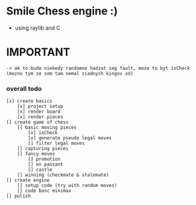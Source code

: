 # Smile Chess engine :)
- using raylib and C

# IMPORTANT
    -> ak to bude niekedy randomne hadzat seg fault, moze to byt isCheck (mozno tym ze som tam nemal ziadnych kingov xd)

### overall todo 
    [x] create basics
        [x] project setup
        [x] render board
        [x] render pieces
    [] create game of chess
        [] basic moving pieces
            [x] isCheck
            [x] generate pseudo legal moves
            [] filter legal moves
        [] capturing pieces
        [] fancy moves 
            [] promotion
            [] en passant 
            [] castle
        [] winning (checkmate & stalemate)
    [] create engine
        [] setup code (try with random moves)
        [] code basc minimax
    [] polish
